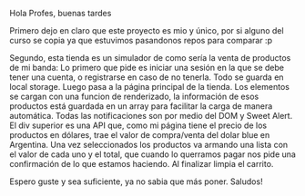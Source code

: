 Hola Profes, buenas tardes

Primero dejo en claro que este proyecto es mio y único, por si alguno del curso se copia ya que estuvimos pasandonos repos para comparar :p

Segundo, esta tienda es un simulador de como sería la venta de productos de mi banda:
Lo primero que pide es iniciar una sesión en la que se debe tener una cuenta, o registrarse en caso de no tenerla. Todo se guarda en local storage.
Luego pasa a la página principal de la tienda. Los elementos se cargan con una funcion de renderizado, la información de esos productos está guardada en un array para facilitar la carga de manera automática.
Todas las notificaciones son por medio del DOM y Sweet Alert.
El div superior es una API que, como mi página tiene el precio de los productos en dólares, trae el valor de compra/venta del dolar blue en Argentina.
Una vez seleccionados los productos va armando una lista con el valor de cada uno y el total, que cuando lo querramos pagar nos pide una confirmación de lo que estamos haciendo. Al finalizar limpia el carrito.

Espero guste y sea suficiente, ya no sabia que más poner. Saludos!
